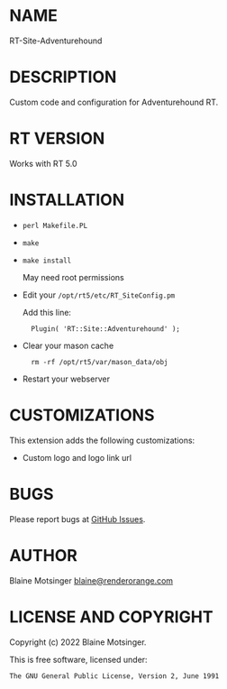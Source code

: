 # NAME

RT-Site-Adventurehound

# DESCRIPTION

Custom code and configuration for Adventurehound RT.

# RT VERSION

Works with RT 5.0

# INSTALLATION

- `perl Makefile.PL`
- `make`
- `make install`

    May need root permissions

- Edit your `/opt/rt5/etc/RT_SiteConfig.pm`

    Add this line:

        Plugin( 'RT::Site::Adventurehound' );

- Clear your mason cache

        rm -rf /opt/rt5/var/mason_data/obj

- Restart your webserver

# CUSTOMIZATIONS

This extension adds the following customizations:

- Custom logo and logo link url

# BUGS

Please report bugs at [GitHub Issues](https://github.com/renderorange/rt-site-adventurehound/issues).

# AUTHOR

Blaine Motsinger <blaine@renderorange.com>

# LICENSE AND COPYRIGHT

Copyright (c) 2022 Blaine Motsinger.

This is free software, licensed under:

    The GNU General Public License, Version 2, June 1991
